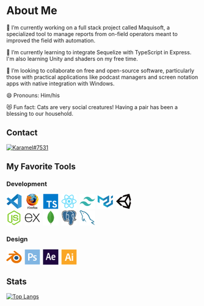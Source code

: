 # About Me

🔭 I’m currently working on a full stack project called Maquisoft, a specialized tool to manage reports from on-field operators meant to improved the field with automation.

🌱 I’m currently learning to integrate Sequelize with TypeScript in Express. I'm also learning Unity and shaders on my free time.

👯 I’m looking to collaborate on free and open-source software, particularly those with practical applications like podcast managers and screen notation apps with native integration with Windows.

😄 Pronouns: Him/his

😻 Fun fact: Cats are very social creatures! Having a pair has been a blessing to our household.

## Contact

<div>
  <a href="https://discord.gg/users/karamel#7531" target="blank"><img src="https://raw.githubusercontent.com/rahuldkjain/github-profile-readme-generator/master/src/images/icons/Social/discord.svg" alt="Karamel#7531" height="30" width="40" /></a>
</div>

## My Favorite Tools

### Development

<div>
  <img src="https://raw.githubusercontent.com/devicons/devicon/master/icons/vscode/vscode-original.svg" title="VS Code" **alt="Visual Studio Code" width="40" height="40"/>&nbsp;
  <img src="https://raw.githubusercontent.com/devicons/devicon/master/icons/firefox/firefox-original-wordmark.svg" title="Firefox" **alt="Mozilla Firefox" width="40" height="40"/>&nbsp;
  <img src="https://raw.githubusercontent.com/devicons/devicon/master/icons/typescript/typescript-original.svg" title="TypeScript" **alt="TypeScript" width="40" height="40"/>&nbsp;
  <img src="https://raw.githubusercontent.com/devicons/devicon/master/icons/react/react-original.svg" title="React" alt="React" width="40" height="40"/>&nbsp;
  <img src="https://raw.githubusercontent.com/devicons/devicon/master/icons/tailwindcss/tailwindcss-plain.svg" title="Tailwind" **alt="TailwindCSS" width="40" height="40"/>&nbsp;
  <img src="https://raw.githubusercontent.com/devicons/devicon/master/icons/materialui/materialui-original.svg" title="Material UI" alt="Material UI" width="40" height="40"/>&nbsp;
  <img style="background-color:white;border-radius:2px" src="https://raw.githubusercontent.com/devicons/devicon/master/icons/unity/unity-original.svg" title="Unity" **alt="Unity 3D" width="40" height="40"/>&nbsp;
</div>

<div>
  <img src="https://raw.githubusercontent.com/devicons/devicon/master/icons/nodejs/nodejs-original.svg" title="NodeJS" alt="NodeJS" width="40" height="40"/>&nbsp;
  <img style="background-color:white;border-radius:2px" src="https://raw.githubusercontent.com/devicons/devicon/master/icons/express/express-original.svg" title="Express" **alt="Express" width="40" height="40"/>&nbsp;
  <img src="https://raw.githubusercontent.com/devicons/devicon/master/icons/mongodb/mongodb-original.svg" title="MongoDB" **alt="MongoDB" width="40" height="40"/>&nbsp;
  <img src="https://raw.githubusercontent.com/devicons/devicon/master/icons/postgresql/postgresql-original.svg" title="PostgreSQL" **alt="PostgreSQL" width="40" height="40"/>&nbsp;
  <img src="https://raw.githubusercontent.com/devicons/devicon/master/icons/mysql/mysql-original.svg" title="MySQL"  alt="MySQL" width="40" height="40"/>&nbsp;
</div>

### Design

<div>
  <img src="https://raw.githubusercontent.com/devicons/devicon/master/icons/blender/blender-original.svg" title="Blender" **alt="Blender" width="40" height="40"/>&nbsp;
  <img src="https://raw.githubusercontent.com/devicons/devicon/master/icons/photoshop/photoshop-plain.svg" title="Photoshop" **alt="Photoshop" width="40" height="40"/>&nbsp;
  <img src="https://raw.githubusercontent.com/devicons/devicon/master/icons/aftereffects/aftereffects-plain.svg" title="After Effects" **alt="After Effects" width="40" height="40"/>&nbsp;
  <img src="https://raw.githubusercontent.com/devicons/devicon/master/icons/illustrator/illustrator-plain.svg" title="Illustrator" **alt="Illustrator" width="40" height="40"/>&nbsp;
</div>

## Stats

[![Top Langs](https://github-readme-stats.vercel.app/api/top-langs/?username=anuraghazra&hide=javascript,html)](https://github.com/anuraghazra/github-readme-stats)
